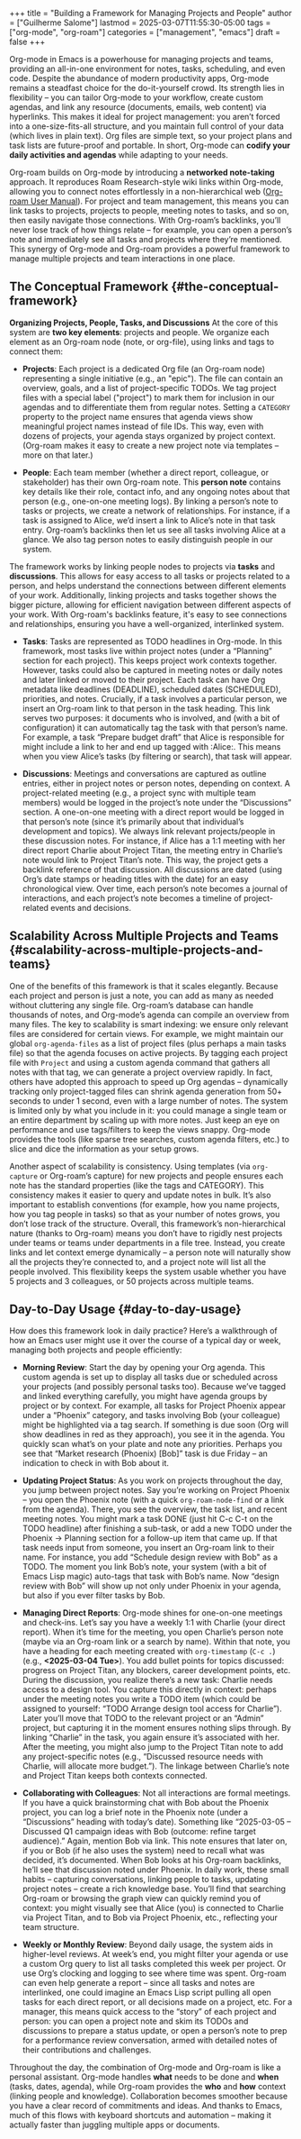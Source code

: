 +++
title = "Building a Framework for Managing Projects and People"
author = ["Guilherme Salome"]
lastmod = 2025-03-07T11:55:30-05:00
tags = ["org-mode", "org-roam"]
categories = ["management", "emacs"]
draft = false
+++

Org-mode in Emacs is a powerhouse for managing projects and teams, providing an all-in-one environment for notes, tasks, scheduling, and even code. Despite the abundance of modern productivity apps, Org-mode remains a steadfast choice for the do-it-yourself crowd. Its strength lies in flexibility – you can tailor Org-mode to your workflow, create custom agendas, and link any resource (documents, emails, web content) via hyperlinks. This makes it ideal for project management: you aren’t forced into a one-size-fits-all structure, and you maintain full control of your data (which lives in plain text). Org files are simple text, so your project plans and task lists are future-proof and portable. In short, Org-mode can **codify your daily activities and agendas** while adapting to your needs.

Org-roam builds on Org-mode by introducing a **networked note-taking** approach. It reproduces Roam Research-style wiki links within Org-mode, allowing you to connect notes effortlessly in a non-hierarchical web ([Org-roam User Manual](https://www.orgroam.com/manual.html)). For project and team management, this means you can link tasks to projects, projects to people, meeting notes to tasks, and so on, then easily navigate those connections. With Org-roam’s backlinks, you’ll never lose track of how things relate – for example, you can open a person’s note and immediately see all tasks and projects where they’re mentioned. This synergy of Org-mode and Org-roam provides a powerful framework to manage multiple projects and team interactions in one place.


## The Conceptual Framework {#the-conceptual-framework}

****Organizing Projects, People, Tasks, and Discussions****
At the core of this system are ****two key elements****: projects and people. We organize each element as an Org-roam node (note, or org-file), using links and tags to connect them:

-   ****Projects****: Each project is a dedicated Org file (an Org-roam node) representing a single initiative (e.g., an "epic"). The file can contain an overview, goals, and a list of project-specific TODOs. We tag project files with a special label ("project") to mark them for inclusion in our agendas and to differentiate them from regular notes. Setting a `CATEGORY` property to the project name ensures that agenda views show meaningful project names instead of file IDs. This way, even with dozens of projects, your agenda stays organized by project context. (Org-roam makes it easy to create a new project note via templates – more on that later.)

-   ****People****: Each team member (whether a direct report, colleague, or stakeholder) has their own Org-roam note. This **person note** contains key details like their role, contact info, and any ongoing notes about that person (e.g., one-on-one meeting logs). By linking a person’s note to tasks or projects, we create a network of relationships. For instance, if a task is assigned to Alice, we’d insert a link to Alice’s note in that task entry. Org-roam’s backlinks then let us see all tasks involving Alice at a glance. We also tag person notes to easily distinguish people in our system.

The framework works by linking people nodes to projects via **tasks** and **discussions**. This allows for easy access to all tasks or projects related to a person, and helps understand the connections between different elements of your work. Additionally, linking projects and tasks together shows the bigger picture, allowing for efficient navigation between different aspects of your work. With Org-roam's backlinks feature, it's easy to see connections and relationships, ensuring you have a well-organized, interlinked system.

-   ****Tasks****: Tasks are represented as TODO headlines in Org-mode. In this framework, most tasks live within project notes (under a “Planning” section for each project). This keeps project work contexts together. However, tasks could also be captured in meeting notes or daily notes and later linked or moved to their project. Each task can have Org metadata like deadlines (DEADLINE), scheduled dates (SCHEDULED), priorities, and notes. Crucially, if a task involves a particular person, we insert an Org-roam link to that person in the task heading. This link serves two purposes: it documents who is involved, and (with a bit of configuration) it can automatically tag the task with that person’s name. For example, a task “Prepare budget draft” that Alice is responsible for might include a link to her and end up tagged with :Alice:. This means when you view Alice’s tasks (by filtering or search), that task will appear.

-   ****Discussions****: Meetings and conversations are captured as outline entries, either in project notes or person notes, depending on context. A project-related meeting (e.g., a project sync with multiple team members) would be logged in the project’s note under the “Discussions” section. A one-on-one meeting with a direct report would be logged in that person’s note (since it’s primarily about that individual’s development and topics). We always link relevant projects/people in these discussion notes. For instance, if Alice has a 1:1 meeting with her direct report Charlie about Project Titan, the meeting entry in Charlie’s note would link to Project Titan’s note. This way, the project gets a backlink reference of that discussion. All discussions are dated (using Org’s date stamps or heading titles with the date) for an easy chronological view. Over time, each person’s note becomes a journal of interactions, and each project’s note becomes a timeline of project-related events and decisions.


## Scalability Across Multiple Projects and Teams {#scalability-across-multiple-projects-and-teams}

One of the benefits of this framework is that it scales elegantly. Because each project and person is just a note, you can add as many as needed without cluttering any single file. Org-roam’s database can handle thousands of notes, and Org-mode’s agenda can compile an overview from many files. The key to scalability is smart indexing: we ensure only relevant files are considered for certain views. For example, we might maintain our global `org-agenda-files` as a list of project files (plus perhaps a main tasks file) so that the agenda focuses on active projects. By tagging each project file with `Project` and using a custom agenda command that gathers all notes with that tag, we can generate a project overview rapidly. In fact, others have adopted this approach to speed up Org agendas – dynamically tracking only project-tagged files can shrink agenda generation from 50+ seconds to under 1 second, even with a large number of notes. The system is limited only by what you include in it: you could manage a single team or an entire department by scaling up with more notes. Just keep an eye on performance and use tags/filters to keep the views snappy. Org-mode provides the tools (like sparse tree searches, custom agenda filters, etc.) to slice and dice the information as your setup grows.

Another aspect of scalability is consistency. Using templates (via `org-capture` or Org-roam’s capture) for new projects and people ensures each note has the standard properties (like the tags and CATEGORY). This consistency makes it easier to query and update notes in bulk. It’s also important to establish conventions (for example, how you name projects, how you tag people in tasks) so that as your number of notes grows, you don’t lose track of the structure. Overall, this framework’s non-hierarchical nature (thanks to Org-roam) means you don’t have to rigidly nest projects under teams or teams under departments in a file tree. Instead, you create links and let context emerge dynamically – a person note will naturally show all the projects they’re connected to, and a project note will list all the people involved. This flexibility keeps the system usable whether you have 5 projects and 3 colleagues, or 50 projects across multiple teams.


## Day-to-Day Usage {#day-to-day-usage}

How does this framework look in daily practice? Here’s a walkthrough of how an Emacs user might use it over the course of a typical day or week, managing both projects and people efficiently:

-   ****Morning Review****: Start the day by opening your Org agenda. This custom agenda is set up to display all tasks due or scheduled across your projects (and possibly personal tasks too). Because we’ve tagged and linked everything carefully, you might have agenda groups by project or by context. For example, all tasks for Project Phoenix appear under a “Phoenix” category, and tasks involving Bob (your colleague) might be highlighted via a tag search. If something is due soon (Org will show deadlines in red as they approach), you see it in the agenda. You quickly scan what’s on your plate and note any priorities. Perhaps you see that “Market research (Phoenix) [Bob]” task is due Friday – an indication to check in with Bob about it.

-   ****Updating Project Status****: As you work on projects throughout the day, you jump between project notes. Say you’re working on Project Phoenix – you open the Phoenix note (with a quick `org-roam-node-find` or a link from the agenda). There, you see the overview, the task list, and recent meeting notes. You might mark a task DONE (just hit C-c C-t on the TODO headline) after finishing a sub-task, or add a new TODO under the Phoenix -&gt; Planning section for a follow-up item that came up. If that task needs input from someone, you insert an Org-roam link to their name. For instance, you add “Schedule design review with Bob" as a TODO. The moment you link Bob’s note, your system (with a bit of Emacs Lisp magic) auto-tags that task with Bob’s name. Now “design review with Bob” will show up not only under Phoenix in your agenda, but also if you ever filter tasks by Bob.

-   ****Managing Direct Reports****: Org-mode shines for one-on-one meetings and check-ins. Let’s say you have a weekly 1:1 with Charlie (your direct report). When it’s time for the meeting, you open Charlie’s person note (maybe via an Org-roam link or a search by name). Within that note, you have a heading for each meeting created with `org-timestamp` (`C-c .`) (e.g., **<span class="timestamp-wrapper"><span class="timestamp">&lt;2025-03-04 Tue&gt;</span></span>**). You add bullet points for topics discussed: progress on Project Titan, any blockers, career development points, etc. During the discussion, you realize there’s a new task: Charlie needs access to a design tool. You capture this directly in context: perhaps under the meeting notes you write a TODO item (which could be assigned to yourself: “TODO Arrange design tool access for Charlie”). Later you’ll move that TODO to the relevant project or an “Admin” project, but capturing it in the moment ensures nothing slips through. By linking “Charlie” in the task, you again ensure it’s associated with her. After the meeting, you might also jump to the Project Titan note to add any project-specific notes (e.g., “Discussed resource needs with Charlie, will allocate more budget.”). The linkage between Charlie’s note and Project Titan keeps both contexts connected.

-   ****Collaborating with Colleagues****: Not all interactions are formal meetings. If you have a quick brainstorming chat with Bob about the Phoenix project, you can log a brief note in the Phoenix note (under a “Discussions” heading with today’s date). Something like “2025-03-05 – Discussed Q1 campaign ideas with Bob (outcome: refine target audience).” Again, mention Bob via link. This note ensures that later on, if you or Bob (if he also uses the system) need to recall what was decided, it’s documented. When Bob looks at his Org-roam backlinks, he’ll see that discussion noted under Phoenix. In daily work, these small habits – capturing conversations, linking people to tasks, updating project notes – create a rich knowledge base. You’ll find that searching Org-roam or browsing the graph view can quickly remind you of context: you might visually see that Alice (you) is connected to Charlie via Project Titan, and to Bob via Project Phoenix, etc., reflecting your team structure.

-   ****Weekly or Monthly Review****: Beyond daily usage, the system aids in higher-level reviews. At week’s end, you might filter your agenda or use a custom Org query to list all tasks completed this week per project. Or use Org’s clocking and logging to see where time was spent. Org-roam can even help generate a report – since all tasks and notes are interlinked, one could imagine an Emacs Lisp script pulling all open tasks for each direct report, or all decisions made on a project, etc. For a manager, this means quick access to the “story” of each project and person: you can open a project note and skim its TODOs and discussions to prepare a status update, or open a person’s note to prep for a performance review conversation, armed with detailed notes of their contributions and challenges.

Throughout the day, the combination of Org-mode and Org-roam is like a personal assistant. Org-mode handles **what** needs to be done and **when** (tasks, dates, agenda), while Org-roam provides the **who** and **how** context (linking people and knowledge). Collaboration becomes smoother because you have a clear record of commitments and ideas. And thanks to Emacs, much of this flows with keyboard shortcuts and automation – making it actually faster than juggling multiple apps or documents.
